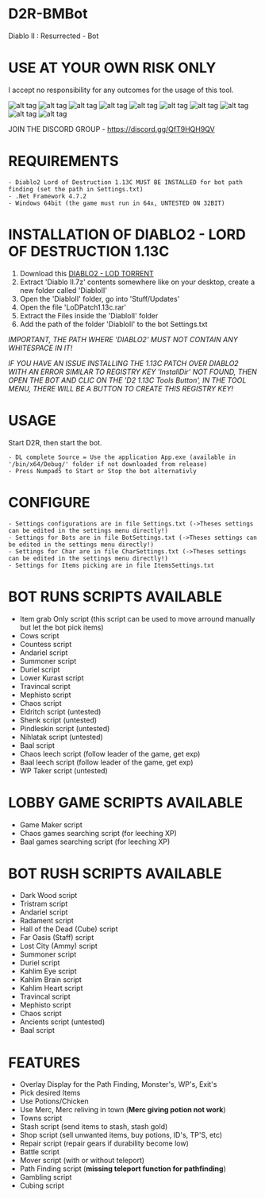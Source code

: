 # D2R-BMBot

Diablo II : Resurrected - Bot

# USE AT YOUR OWN RISK ONLY

I accept no responsibility for any outcomes for the usage of this tool.

![alt tag](https://raw.githubusercontent.com/bouletmarc/D2R-BMBot/main/BMBot1.png)
![alt tag](https://raw.githubusercontent.com/bouletmarc/D2R-BMBot/main/BMBot2.png)
![alt tag](https://raw.githubusercontent.com/bouletmarc/D2R-BMBot/main/BMBot3.png)
![alt tag](https://raw.githubusercontent.com/bouletmarc/D2R-BMBot/main/BMBot4.png)
![alt tag](https://raw.githubusercontent.com/bouletmarc/D2R-BMBot/main/BMBot5.png)
![alt tag](https://raw.githubusercontent.com/bouletmarc/D2R-BMBot/main/BMBot6.png)
![alt tag](https://raw.githubusercontent.com/bouletmarc/D2R-BMBot/main/BMBot7.png)
![alt tag](https://raw.githubusercontent.com/bouletmarc/D2R-BMBot/main/BMBot8.png)
![alt tag](https://raw.githubusercontent.com/bouletmarc/D2R-BMBot/main/BMBot9.png)
![alt tag](https://raw.githubusercontent.com/bouletmarc/D2R-BMBot/main/BMBot10.png)


JOIN THE DISCORD GROUP - https://discord.gg/QfT9HQH9QV


# REQUIREMENTS

    - Diablo2 Lord of Destruction 1.13C MUST BE INSTALLED for bot path finding (set the path in Settings.txt)
    - .Net Framework 4.7.2
    - Windows 64bit (the game must run in 64x, UNTESTED ON 32BIT)

# INSTALLATION OF DIABLO2 - LORD OF DESTRUCTION 1.13C

1. Download this [DIABLO2 - LOD TORRENT][1]
2. Extract 'Diablo II.7z' contents somewhere like on your desktop, create a new folder called 'DiabloII'
3. Open the 'DiabloII' folder, go into 'Stuff/Updates'
4. Open the file 'LoDPatch1.13c.rar'
5. Extract the Files inside the 'DiabloII' folder
6. Add the path of the folder 'DiabloII' to the bot Settings.txt

*IMPORTANT, THE PATH WHERE 'DIABLO2' MUST NOT CONTAIN ANY WHITESPACE IN IT!*

*IF YOU HAVE AN ISSUE INSTALLING THE 1.13C PATCH OVER DIABLO2 WITH AN ERROR SIMILAR TO REGISTRY KEY 'InstallDir' NOT FOUND, THEN OPEN THE BOT AND CLIC ON THE 'D2 1.13C Tools Button', IN THE TOOL MENU, THERE WILL BE A BUTTON TO CREATE THIS REGISTRY KEY!*

# USAGE

 Start D2R, then start the bot.
 
    - DL complete Source = Use the application App.exe (available in '/bin/x64/Debug/' folder if not downloaded from release)
    - Press Numpad5 to Start or Stop the bot alternativly
    
# CONFIGURE

    - Settings configurations are in file Settings.txt (->Theses settings can be edited in the settings menu directly!)
    - Settings for Bots are in file BotSettings.txt (->Theses settings can be edited in the settings menu directly!)
    - Settings for Char are in file CharSettings.txt (->Theses settings can be edited in the settings menu directly!)
    - Settings for Items picking are in file ItemsSettings.txt

# BOT RUNS SCRIPTS AVAILABLE

  - Item grab Only script (this script can be used to move arround manually but let the bot pick items)
  - Cows script
  - Countess script
  - Andariel script
  - Summoner script
  - Duriel script
  - Lower Kurast script
  - Travincal script
  - Mephisto script
  - Chaos script
  - Eldritch script (untested)
  - Shenk script (untested)
  - Pindleskin script (untested)
  - Nihlatak script (untested)
  - Baal script
  - Chaos leech script (follow leader of the game, get exp)
  - Baal leech script (follow leader of the game, get exp)
  - WP Taker script (untested)

# LOBBY GAME SCRIPTS AVAILABLE

  - Game Maker script
  - Chaos games searching script (for leeching XP)
  - Baal games searching script (for leeching XP)

# BOT RUSH SCRIPTS AVAILABLE

  - Dark Wood script
  - Tristram script
  - Andariel script
  - Radament script
  - Hall of the Dead (Cube) script
  - Far Oasis (Staff) script
  - Lost City (Ammy) script
  - Summoner script
  - Duriel script
  - Kahlim Eye script
  - Kahlim Brain script
  - Kahlim Heart script
  - Travincal script
  - Mephisto script
  - Chaos script
  - Ancients script (untested)
  - Baal script

# FEATURES

  - Overlay Display for the Path Finding, Monster's, WP's, Exit's
  - Pick desired Items
  - Use Potions/Chicken
  - Use Merc, Merc reliving in town (**Merc giving potion not work**)
  - Towns script
  - Stash script (send items to stash, stash gold)
  - Shop script (sell unwanted items, buy potions, ID's, TP'S, etc)
  - Repair script (repair gears if durability become low)
  - Battle script
  - Mover script (with or without teleport)
  - Path Finding script (**missing teleport function for pathfinding**)
  - Gambling script
  - Cubing script

[1]: https://ia903402.us.archive.org/5/items/diablo-ii-lod/diablo-ii-lod_archive.torrent
[2]: https://discord.gg/XgPw7gErCp
